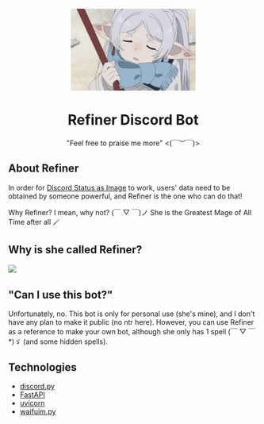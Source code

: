 <p align="center"><img width="50%" src="https://raw.githubusercontent.com/pdt1806/refiner-discord-bot/main/public/frieren.gif" /></p>
<h1 align="center">Refiner Discord Bot</h1>
<p align="center">"Feel free to praise me more" <(￣︶￣)></p>

## About Refiner

In order for [Discord Status as Image](https://disi.bennynguyen.us/) to work, users' data need to be obtained by someone powerful, and Refiner is the one who can do that!

Why Refiner? I mean, why not? (￣ ▽ ￣)ノ She is the Greatest Mage of All Time after all 🪄

## Why is she called Refiner?

<img width="30%" style="min-width: 250px" src="https://raw.githubusercontent.com/pdt1806/refiner-discord-bot/main/public/refiner.gif" />

## "Can I use this bot?"

Unfortunately, no. This bot is only for personal use (she's mine), and I don't have any plan to make it public (no ntr here). However, you can use Refiner as a reference to make your own bot, although she only has 1 spell (￣ ▽ ￣\*)ゞ (and some hidden spells).

## Technologies

- [discord.py](https://discordpy.readthedocs.io/en/stable/)
- [FastAPI](https://fastapi.tiangolo.com/)
- [uvicorn](https://www.uvicorn.org/)
- [waifuim.py](https://github.com/Waifu-im/waifuim.py)
